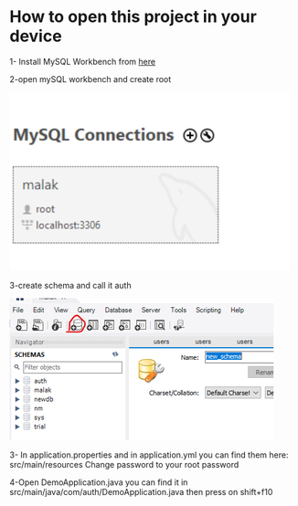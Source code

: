 # How to open this project in your device

1- Install MySQL Workbench from [here](https://dev.mysql.com/downloads/workbench/)



2-open mySQL workbench and create root 

![](/rootcreation.png)



3-create schema and call it auth 


![](/authschema.png)



3- In  application.properties and in application.yml you can find them here: src/main/resources
Change password to your root password 

4-Open DemoApplication.java you can find it in src/main/java/com/auth/DemoApplication.java then press on shift+f10

